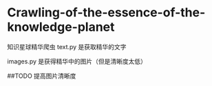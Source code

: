 # Crawling-of-the-essence-of-the-knowledge-planet
知识星球精华爬虫
text.py 是获取精华的文字


images.py 是获得精华中的图片（但是清晰度太低）

##TODO
提高图片清晰度
